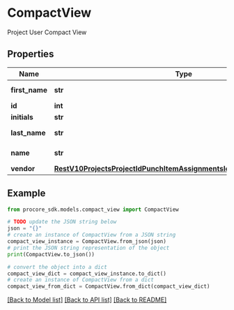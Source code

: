# CompactView

Project User Compact View

## Properties

Name | Type | Description | Notes
------------ | ------------- | ------------- | -------------
**first_name** | **str** | User first name | [optional] 
**id** | **int** | User id | [optional] 
**initials** | **str** | User initials | [optional] 
**last_name** | **str** | User last name | [optional] 
**name** | **str** | User full name | [optional] 
**vendor** | [**RestV10ProjectsProjectIdPunchItemAssignmentsIdGet200ResponseVendor**](RestV10ProjectsProjectIdPunchItemAssignmentsIdGet200ResponseVendor.md) |  | [optional] 

## Example

```python
from procore_sdk.models.compact_view import CompactView

# TODO update the JSON string below
json = "{}"
# create an instance of CompactView from a JSON string
compact_view_instance = CompactView.from_json(json)
# print the JSON string representation of the object
print(CompactView.to_json())

# convert the object into a dict
compact_view_dict = compact_view_instance.to_dict()
# create an instance of CompactView from a dict
compact_view_from_dict = CompactView.from_dict(compact_view_dict)
```
[[Back to Model list]](../README.md#documentation-for-models) [[Back to API list]](../README.md#documentation-for-api-endpoints) [[Back to README]](../README.md)


